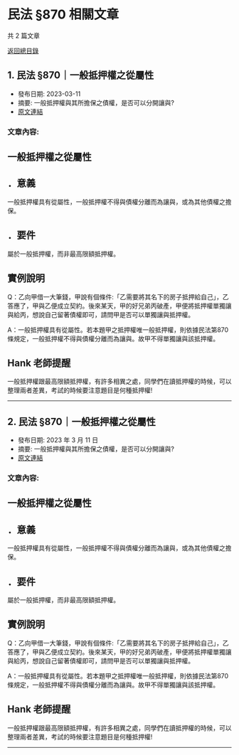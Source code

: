 # 民法 §870 相關文章

共 2 篇文章

[返回總目錄](00_總目錄.md)

## 1. 民法 §870｜一般抵押權之從屬性

- 發布日期: 2023-03-11
- 摘要: 一般抵押權與其所擔保之債權，是否可以分開讓與?
- [原文連結](https://www.jasper-realestate.com/%e6%b0%91%e6%b3%95-870%e4%b8%80%e8%88%ac%e6%8a%b5%e6%8a%bc%e6%ac%8a%e4%b9%8b%e5%be%9e%e5%b1%ac%e6%80%a7/)

### 文章內容:

## 一般抵押權之從屬性

## ．意義

一般抵押權具有從屬性，一般抵押權不得與債權分離而為讓與，或為其他債權之擔保。

## ．要件

屬於一般抵押權，而非最高限額抵押權。

## 實例說明

Q：乙向甲借一大筆錢，甲說有個條件:「乙需要將其名下的房子抵押給自己」，乙答應了，甲與乙便成立契約。後來某天，甲的好兄弟丙破產，甲便將抵押權單獨讓與給丙，想說自己留著債權即可，請問甲是否可以單獨讓與抵押權。

A：一般抵押權具有從屬性。若本題甲之抵押權唯一般抵押權，則依據民法第870條規定，一般抵押權不得與債權分離而為讓與。故甲不得單獨讓與該抵押權。

## Hank 老師提醒

一般抵押權跟最高限額抵押權，有許多相異之處，同學們在讀抵押權的時候，可以整理兩者差異，考試的時候要注意題目是何種抵押權!

---

## 2. 民法 §870｜一般抵押權之從屬性

- 發布日期: 2023 年 3 月 11 日
- 摘要: 一般抵押權與其所擔保之債權，是否可以分開讓與?
- [原文連結](https://www.jasper-realestate.com/%e6%b0%91%e6%b3%95-870%e4%b8%80%e8%88%ac%e6%8a%b5%e6%8a%bc%e6%ac%8a%e4%b9%8b%e5%be%9e%e5%b1%ac%e6%80%a7/)

### 文章內容:

## 一般抵押權之從屬性

## ．意義

一般抵押權具有從屬性，一般抵押權不得與債權分離而為讓與，或為其他債權之擔保。

## ．要件

屬於一般抵押權，而非最高限額抵押權。

## 實例說明

Q：乙向甲借一大筆錢，甲說有個條件:「乙需要將其名下的房子抵押給自己」，乙答應了，甲與乙便成立契約。後來某天，甲的好兄弟丙破產，甲便將抵押權單獨讓與給丙，想說自己留著債權即可，請問甲是否可以單獨讓與抵押權。

A：一般抵押權具有從屬性。若本題甲之抵押權唯一般抵押權，則依據民法第870條規定，一般抵押權不得與債權分離而為讓與。故甲不得單獨讓與該抵押權。

## Hank 老師提醒

一般抵押權跟最高限額抵押權，有許多相異之處，同學們在讀抵押權的時候，可以整理兩者差異，考試的時候要注意題目是何種抵押權!

---

